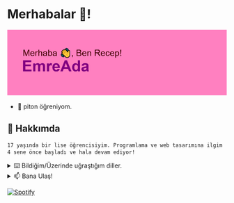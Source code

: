 # Merhabalar 👋!

![merhaba](https://github.com/EmreAda/EmreAda/blob/main/header.png)

- 🌱 piton öğreniyom.


## 💬 Hakkımda
```
17 yaşında bir lise öğrencisiyim. Programlama ve web tasarımına ilgim 4 sene önce başladı ve hala devam ediyor!
```





<details>
<summary>⌨️ Bildiğim/Üzerinde uğraştığım diller.</summary>
<br>
<img src="https://img.shields.io/badge/-Java-e40303?style=for-the-badge&logo=java"/>
<img src="https://img.shields.io/badge/C-00599C?style=for-the-badge&logo=c&logoColor=white"/>
<img src="https://img.shields.io/badge/-C++-00427E?style=for-the-badge&logo=c%2B%2B"/>
<img src="https://img.shields.io/badge/-JavaScript-004dff?style=for-the-badge&logo=javascript"/>
<img src="https://img.shields.io/badge/-PHP-750787?style=for-the-badge&logo=php"/>  
</details>





<details>
<summary> 📫 Bana Ulaş!</summary>
<br>
<img src="https://img.shields.io/badge/-recepemreada@yandex.com-FFCC01?style=for-the-badge&logo=gmail"/>
<img src="https://img.shields.io/badge/@recepemre.me-E4405F?style=for-the-badge&logo=instagram&logoColor=white"/> 
<img src="https://img.shields.io/badge/u/AzmeaL-FF4500?style=for-the-badge&logo=reddit&logoColor=white"/>
<img src="https://img.shields.io/badge/@helvada-1DA1F2?style=for-the-badge&logo=twitter&logoColor=white"/> 
<img src="https://img.shields.io/badge/7485%237485-7289DA?style=for-the-badge&logo=discord&logoColor=white"/> 
</details>

[![Spotify](https://pqmtimt3p25tchc63i2k8wd0i.vercel.app/api/spotify)](https://open.spotify.com/user/pqmtimt3p25tchc63i2k8wd0i)

<!-- - 🔭 I’m currently working on ...
- 🌱 I’m currently learning ...
- 👯 I’m looking to collaborate on ...
- 🤔 I’m looking for help with ...
- 💬 About Me ...
- 📫 How to reach me: ... -->
